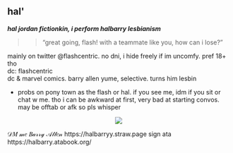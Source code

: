 ## hal' 

 ***hal jordan fictionkin, i perform halbarry lesbianism***
  >> “great going, flash! with a teammate like you, how can i lose?”

  mainly on twitter @flashcentric. no dni, i hide freely if im uncomfy. pref 18+ tho   
    dc: flashcentric  
   dc & marvel comics. barry allen yume, selective. turns him lesbin
   
   
   -  probs on pony town as the flash or hal. if you see me, idm if you sit or chat w me. tho i can be awkward at first, very bad at starting convos. may be offtab or afk so pls whisper
 <p align="center">
  <img src="https://media1.tenor.com/m/K096gtzoag8AAAAC/black-noir.gif"  />
</p>
 𝒟𝑀 𝓂𝑒 𝐵𝒶𝓇𝓇𝓎 𝒜𝓁𝓁𝑒𝓃 https://halbarryy.straw.page sign ata https://halbarry.atabook.org/
